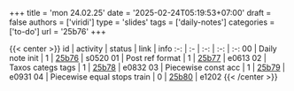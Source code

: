+++
title = 'mon 24.02.25'
date = '2025-02-24T05:19:53+07:00'
draft = false
authors = ['viridi']
type = 'slides'
tags = ['daily-notes']
categories = ['to-do']
url = '25b76'
+++

{{< center >}}
id | activity | status | link | info
:-: | :- | :-: | :-: | :-:
00 | Daily note init             | 1 | [25b76](/notes/25b76) | s0520
01 | Post ref format             | 1 | [25b77](/notes/25b77) | e0613
02 | Taxos categs tags           | 1 | [25b78](/notes/25b78) | e0832
03 | Piecewise const acc         | 1 | [25b79](/notes/25b79) | e0931
04 | Piecewise equal stops train | 0 | [25b80](/notes/25b80) | e1202
{{< /center >}}
